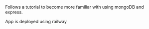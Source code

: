 Follows a tutorial to become more familiar with using mongoDB and express.

App is deployed using railway
